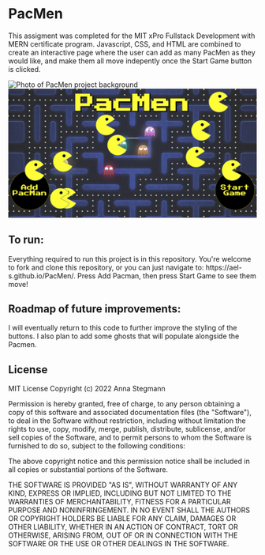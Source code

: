 # PacMen
This assigment was completed for the MIT xPro Fullstack Development with MERN certificate program. Javascript, CSS, and HTML are combined to create an interactive page where the user can add as many PacMen as they would like, and make them all move indepently once the Start Game button is clicked. 

<img src="PacMenSS1.png" alt="Photo of PacMen project background" title="PacMen Background">
<img src="PacMenSS2.png" alt="Photo of PacMen project in action" title="PacMen in Action!">

<h2>To run:</h2>
Everything required to run this project is in this repository. You're welcome to fork and clone this repository, or you can just navigate to: https://ael-s.github.io/PacMen/. Press Add Pacman, then press Start Game to see them move!

<h2>Roadmap of future improvements:</h2>
I will eventually return to this code to further improve the styling of the buttons. I also plan to add some ghosts that will populate alongside the Pacmen. 

<h2>License</h2>
MIT License
Copyright (c) 2022 Anna Stegmann

Permission is hereby granted, free of charge, to any person obtaining a copy of this software and associated documentation files (the "Software"), to deal in the Software without restriction, including without limitation the rights to use, copy, modify, merge, publish, distribute, sublicense, and/or sell copies of the Software, and to permit persons to whom the Software is furnished to do so, subject to the following conditions:

The above copyright notice and this permission notice shall be included in all copies or substantial portions of the Software.

THE SOFTWARE IS PROVIDED "AS IS", WITHOUT WARRANTY OF ANY KIND, EXPRESS OR IMPLIED, INCLUDING BUT NOT LIMITED TO THE WARRANTIES OF MERCHANTABILITY, FITNESS FOR A PARTICULAR PURPOSE AND NONINFRINGEMENT. IN NO EVENT SHALL THE AUTHORS OR COPYRIGHT HOLDERS BE LIABLE FOR ANY CLAIM, DAMAGES OR OTHER LIABILITY, WHETHER IN AN ACTION OF CONTRACT, TORT OR OTHERWISE, ARISING FROM, OUT OF OR IN CONNECTION WITH THE SOFTWARE OR THE USE OR OTHER DEALINGS IN THE SOFTWARE.
